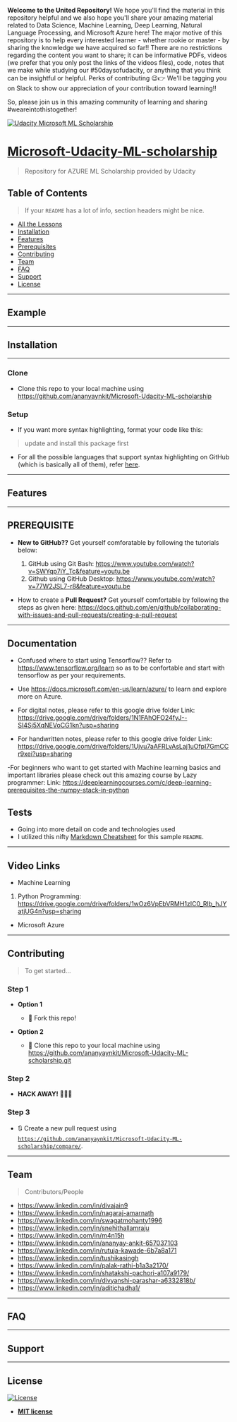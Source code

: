 **Welcome to the United Repository!** 
We hope you'll find the material in this repository helpful and we also hope you'll share your amazing material related to Data Science, Machine Learning, Deep Learning, Natural Language Processing, and Microsoft Azure here! The major motive of this repository is to help every interested learner - whether rookie or master - by sharing the knowledge we have acquired so far!! There are no restrictions regarding the content you want to share; it can be informative PDFs, videos (we prefer that you only post the links of the videos files), code, notes that we make while studying our #50daysofudacity, or anything that you think can be insightful or helpful. 
Perks of contributing 😉👉 We'll be tagging you on Slack to show our appreciation of your contribution toward learning!! 

So, please join us in this amazing community of learning and sharing #weareintothistogether!

<a href="http://https://www.udacity.com/"><img src="https://udacity-email.s3-us-west-2.amazonaws.com/MicrosoftML_FoundationCourse_Scholarship.jpg" title="Udacity Microsoft ML Scholarship"></a>


# [Microsoft-Udacity-ML-scholarship](https://www.udacity.com/scholarships/machine-learning-scholarship-microsoft-azure)

> Repository for AZURE ML Scholarship provided by Udacity

## Table of Contents

> If your `README` has a lot of info, section headers might be nice.

- [All the Lessons](https://github.com/Divan009/Microsoft-Azure-ML-Scholarship/blob/master/README.md)
- [Installation](#installation)
- [Features](#features)
- [Prerequisites](#prerequisite)
- [Contributing](#contributing)
- [Team](#team)
- [FAQ](#faq)
- [Support](#support)
- [License](#license)

---

## Example

---

## Installation

---

### Clone
- Clone this repo to your local machine using https://github.com/ananyaynkit/Microsoft-Udacity-ML-scholarship

### Setup
- If you want more syntax highlighting, format your code like this:

> update and install this package first

- For all the possible languages that support syntax highlighting on GitHub (which is basically all of them), refer <a href="https://github.com/github/linguist/blob/master/lib/linguist/languages.yml" target="_blank">here</a>.

---

## Features
---
## PREREQUISITE

- **New to GitHub??** Get yourself comforatable by following the tutorials below:
  1. GitHub using Git Bash: https://www.youtube.com/watch?v=SWYqp7iY_Tc&feature=youtu.be
  2. Github using GitHub Desktop: https://www.youtube.com/watch?v=77W2JSL7-r8&feature=youtu.be
  
- How to create a **Pull Request?** Get yourself comfortable by following the steps as given here: https://docs.github.com/en/github/collaborating-with-issues-and-pull-requests/creating-a-pull-request

---
## Documentation

- Confused where to start using Tensorflow??
 Refer to https://www.tensorflow.org/learn so as to be confortable and start with tensorflow as per your requirements.
 
- Use https://docs.microsoft.com/en-us/learn/azure/ to learn and explore more on Azure.

- For digital notes, please refer to this google drive folder
Link: https://drive.google.com/drive/folders/1N1FAhOFO24fyJ--SI4Sj5XqNEVoCG1kn?usp=sharing 

- For handwritten notes, please refer to this google drive folder
Link: https://drive.google.com/drive/folders/1Ujvu7aAFRLvAsLaj1uOfpI7GmCCr9xei?usp=sharing 

-For beginners who want to get started with Machine learning basics and important libraries please check out this amazing course by Lazy programmer:
Link: https://deeplearningcourses.com/c/deep-learning-prerequisites-the-numpy-stack-in-python

## Tests
- Going into more detail on code and technologies used
- I utilized this nifty <a href="https://github.com/adam-p/markdown-here/wiki/Markdown-Cheatsheet" target="_blank">Markdown Cheatsheet</a> for this sample `README`.
---

## Video Links

- Machine Learning

1. Python Programming: https://drive.google.com/drive/folders/1wOz6VpEbVRMH1zIC0_Rlb_hJYatjUG4n?usp=sharing

- Microsoft Azure


---

## Contributing

> To get started...

### Step 1

- **Option 1**
    - 🍴 Fork this repo!

- **Option 2**
    - 👯 Clone this repo to your local machine using https://github.com/ananyaynkit/Microsoft-Udacity-ML-scholarship.git

### Step 2

- **HACK AWAY!** 🔨🔨🔨

### Step 3

- 🔃 Create a new pull request using <a href="https://github.com/ananyaynkit/Microsoft-Udacity-ML-scholarship/compare/" target="_blank">`https://github.com/ananyaynkit/Microsoft-Udacity-ML-scholarship/compare/`</a>.

---

## Team
> Contributors/People
- https://www.linkedin.com/in/divajain9
- https://www.linkedin.com/in/nagaraj-amarnath
- https://www.linkedin.com/in/swagatmohanty1996
- https://www.linkedin.com/in/snehithallamraju
- https://www.linkedin.com/in/m4n15h
- https://www.linkedin.com/in/ananyay-ankit-657037103
- https://www.linkedin.com/in/rutuja-kawade-6b7a8a171
- https://www.linkedin.com/in/tushikasingh
- https://www.linkedin.com/in/palak-rathi-b1a3a2170/
- https://www.linkedin.com/in/shatakshi-pachori-a107a9179/
- https://www.linkedin.com/in/divyanshi-parashar-a6332818b/
- https://www.linkedin.com/in/aditichadha1/
---
## FAQ

---
## Support

---

## License

[![License](http://img.shields.io/:license-mit-blue.svg?style=flat-square)](http://badges.mit-license.org)

- **[MIT license](http://opensource.org/licenses/mit-license.php)**
